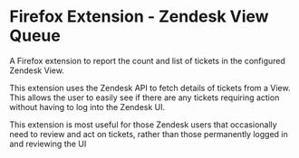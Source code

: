 # Firefox Extension - Zendesk View Queue

A Firefox extension to report the count and list of tickets in the configured Zendesk View.

This extension uses the Zendesk API to fetch details of tickets from a View. This allows the user to easily see if there are any tickets requiring action without having to log into the Zendesk UI.

This extension is most useful for those Zendesk users that occasionally need to review and act on tickets, rather than those permanently logged in and reviewing the UI
